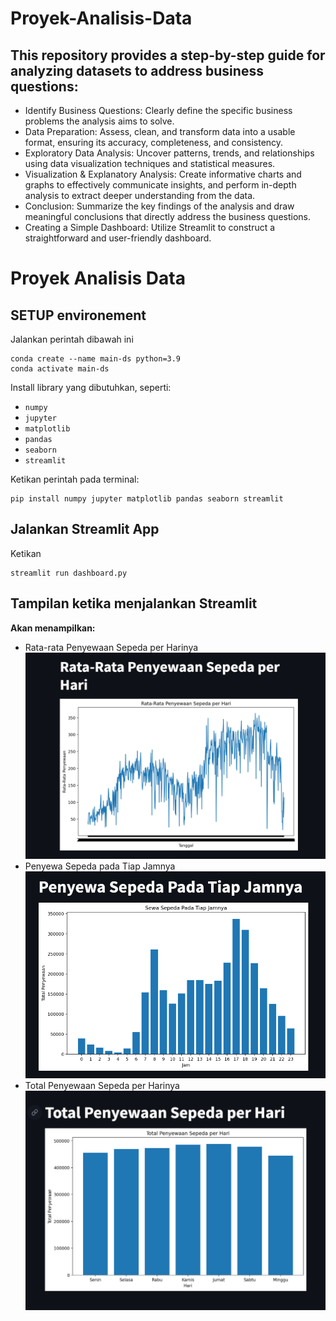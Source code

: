 # Proyek-Analisis-Data

## This repository provides a step-by-step guide for analyzing datasets to address business questions:

- Identify Business Questions: Clearly define the specific business problems the analysis aims to solve.
- Data Preparation: Assess, clean, and transform data into a usable format, ensuring its accuracy, completeness, and consistency.
- Exploratory Data Analysis: Uncover patterns, trends, and relationships using data visualization techniques and statistical measures.
- Visualization & Explanatory Analysis: Create informative charts and graphs to effectively communicate insights, and perform in-depth analysis to extract deeper understanding from the data.
- Conclusion: Summarize the key findings of the analysis and draw meaningful conclusions that directly address the business questions.
- Creating a Simple Dashboard: Utilize Streamlit to construct a straightforward and user-friendly dashboard.

# Proyek Analisis Data

## SETUP environement

Jalankan perintah dibawah ini
```
conda create --name main-ds python=3.9
conda activate main-ds
```
Install library yang dibutuhkan, seperti:

- `numpy`
- `jupyter`
- `matplotlib`
- `pandas`
- `seaborn`
- `streamlit`

Ketikan perintah pada terminal:
```
pip install numpy jupyter matplotlib pandas seaborn streamlit
```
## Jalankan Streamlit App
Ketikan
```
streamlit run dashboard.py
```

## Tampilan ketika menjalankan Streamlit

**Akan menampilkan:**
- Rata-rata Penyewaan Sepeda per Harinya
  ![Alt Text](assets/avg.png)
- Penyewa Sepeda pada Tiap Jamnya
  ![Alt Text](assets/per_hour.png)
- Total Penyewaan Sepeda per Harinya
  ![Alt Text](assets/per_day.png)

